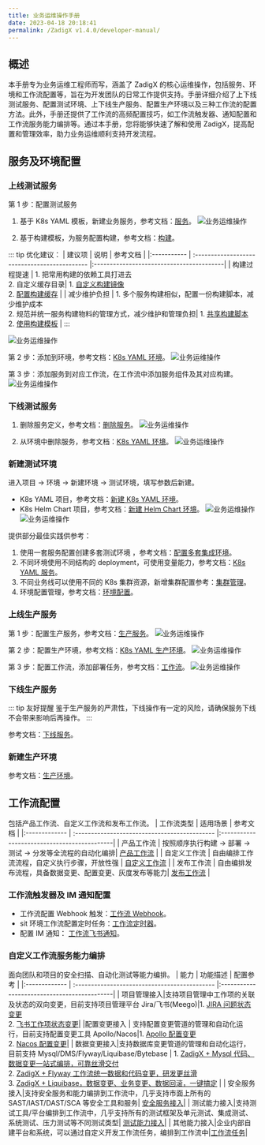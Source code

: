 ```yaml
---
title: 业务运维操作手册
date: 2023-04-18 20:18:41
permalink: /ZadigX v1.4.0/developer-manual/
---
```


## 概述

本手册专为业务运维工程师而写，涵盖了 ZadigX 的核心运维操作，包括服务、环境和工作流配置等，旨在为开发团队的日常工作提供支持。手册详细介绍了上下线测试服务、配置测试环境、上下线生产服务、配置生产环境以及三种工作流的配置方法。此外，手册还提供了工作流的高频配置技巧，如工作流触发器、通知配置和工作流服务能力编排等。通过本手册，您将能够快速了解和使用 ZadigX，提高配置和管理效率，助力业务运维顺利支持开发流程。

## 服务及环境配置

### 上线测试服务

第 1 步：配置测试服务
1. 基于 K8s  YAML 模板，新建业务服务，参考文档：[服务](/ZadigX%20v1.4.0/project/service/k8s/#使用模板新建服务)。
![业务运维操作](./_images/daily_admin_1.png)

2. 基于构建模板，为服务配置构建，参考文档：[构建](/ZadigX%20v1.4.0/project/build/#zadig-构建模板)。

::: tip 优化建议：
|    建议项   |                说明                           |                    参考文档              |
|:----------- | :-------------------------------------------- |:-----------------------------------------|
| 构建过程提速 | 1. 把常用构建的依赖工具打进去<br> 2. 自定义缓存目录| 1. [自定义构建镜像](/ZadigX%20v1.4.0/settings/custom-image/)<br> 2. [配置构建缓存](/ZadigX%20v1.4.0/project/build/#高级配置) |
| 减少维护负担 | 1. 多个服务构建相似，配置一份构建脚本，减少维护成本<br> 2. 规范并统一服务构建物料的管理方式，减少维护和管理负担| 1. [共享构建脚本](/ZadigX%20v1.4.0/project/build/#ZadigX-共享构建)<br> 2. [使用构建模板](/ZadigX%20v1.4.0/project/build/#zadig-构建模板) |
:::

![业务运维操作](./_images/daily_admin_2.png)

第 2 步：添加到环境，参考文档：[K8s YAML 环境](/ZadigX%20v1.4.0/project/env/k8s/#基本操作)。
![业务运维操作](./_images/daily_admin_3.png)

第 3 步：添加服务到对应工作流，在工作流中添加服务组件及其对应构建。
![业务运维操作](./_images/daily_admin_4.png)

### 下线测试服务

1. 删除服务定义，参考文档：[删除服务](/ZadigX%20v1.4.0/project/service/k8s/#删除服务)。
![业务运维操作](./_images/daily_admin_5.png)

2. 从环境中删除服务，参考文档：[K8s YAML 环境](/ZadigX%20v1.4.0/project/env/k8s/#删除服务)。
![业务运维操作](./_images/daily_admin_6.png)

### 新建测试环境

进入项目 -> 环境 -> 新建环境 -> 测试环境，填写参数后新建。
- K8s YAML 项目，参考文档：[新建 K8s YAML 环境](/ZadigX%20v1.4.0/project/env/k8s/#创建环境)。
- K8s Helm Chart 项目，参考文档：[新建 Helm Chart 环境](/ZadigX%20v1.4.0/project/env/helm/chart/#创建环境)。
![业务运维操作](./_images/daily_admin_7.png)
![业务运维操作](./_images/daily_admin_8.png)

提供部分最佳实践供参考：
1. 使用一套服务配置创建多套测试环境 ，参考文档：[配置多套集成环境](/ZadigX%20v1.4.0/env/multi-env/)。
2. 不同环境使用不同结构的 deployment，可使用变量能力，参考文档：[K8s YAML 服务](/ZadigX%20v1.4.0/project/service/k8s/#变量配置)。
3. 不同业务线可以使用不同的 K8s 集群资源，新增集群配置参考：[集群管理](/ZadigX%20v1.4.0/pages/cluster_manage/)。
4. 环境配置管理，参考文档：[环境配置](/ZadigX%20v1.4.0/project/env/k8s/#环境配置)。

### 上线生产服务

第 1 步：配置生产服务，参考文档：[生产服务](/ZadigX%20v1.4.0/project/service/k8s/prod/#新建)。
![业务运维操作](./_images/daily_admin_9.png)

第 2 步：配置生产环境，参考文档：[K8s YAML 生产环境](/ZadigX%20v1.4.0/project/env/release/)。
![业务运维操作](./_images/daily_admin_10.png)

第 3 步：配置工作流，添加部署任务，参考文档：[工作流](/ZadigX%20v1.4.0/project/workflow-jobs/#部署任务)。
![业务运维操作](./_images/daily_admin_11.png)

### 下线生产服务

::: tip 友好提醒
鉴于生产服务的严肃性，下线操作有一定的风险，请确保服务下线不会带来影响后再操作。
:::

参考文档：[下线服务](/ZadigX%20v1.4.0/project/workflow-jobs/#下线服务)。

### 新建生产环境

参考文档：[生产环境](/ZadigX%20v1.4.0/project/env/release/#创建环境)。

## 工作流配置

包括产品工作流、自定义工作流和发布工作流。
|    工作流类型   |                适用场景                        |                    参考文档                  |
|:------------- | :-------------------------------------------- |:--------------------------------------------|
| 产品工作流      | 按照顺序执行构建 -> 部署 -> 测试 -> 分发等全流程的自动化编排| [产品工作流](/ZadigX%20v1.4.0/project/workflow/)          |
| 自定义工作流    | 自由编排工作流流程，自定义执行步骤，开放性强          | [自定义工作流](/ZadigX%20v1.4.0/project/common-workflow/) |
| 发布工作流      | 自由编排发布流程，具备数据变更、配置变更、灰度发布等能力| [发布工作流](/ZadigX%20v1.4.0/project/release-workflow/) |

### 工作流触发器及 IM 通知配置

- 工作流配置 Webhook 触发：[工作流 Webhook](/ZadigX%20v1.4.0/project/workflow/#git-webhook)。
- sit 环境工作流配置定时任务：[工作流定时器](/ZadigX%20v1.4.0/project/workflow/#定时器)。
- 配置 IM 通知： [工作流飞书通知](/ZadigX%20v1.4.0/project/workflow/#飞书)。

### 自定义工作流服务能力编排

面向团队和项目的安全扫描、自动化测试等能力编排。
|    能力   |                功能描述                        |                    配置参考                 |
|:------------- | :-------------------------------------------- |:--------------------------------------------|
| 项目管理接入|支持项目管理中工作项的关联及状态的双向变更，目前支持项目管理平台 Jira/飞书(Meego)|1. [JIRA 问题状态变更](/ZadigX%20v1.4.0/project/workflow-jobs/#jira-问题状态变更)<br>2. [飞书工作项状态变更](/ZadigX%20v1.4.0/project/workflow-jobs/#飞书工作项状态变更)|
|配置变更接入 | 支持配置变更管道的管理和自动化运行，目前支持配置变更工具 Apollo/Nacos|1. [Apollo 配置变更](/ZadigX%20v1.4.0/project/workflow-jobs/#apollo-配置变更) <br> 2. [Nacos 配置变更](/ZadigX%20v1.4.0/project/workflow-jobs/#nacos-配置变更)|
| 数据变更接入|支持数据库变更管道的管理和自动化运行，目前支持 Mysql/DMS/Flyway/Liquibase/Bytebase | 1. [ZadigX + Mysql 代码、数据变更一站式编排，可靠丝滑交付](https://mp.weixin.qq.com/s/vKVPR6sn4lAifiOPZgvzNA)<br>2. [ZadigX + Flyway 工作流统一数据和代码变更，研发更丝滑](https://mp.weixin.qq.com/s/KFyKkYTQp58BpNn9HGA7AQ)<br>3. [ZadigX + Liquibase，数据变更、业务变更、数据回滚，一键搞定](https://mp.weixin.qq.com/s/ZnAJ_h_GXAABxzaD4kfTqg) |
| 安全服务接入|支持安全服务和能力编排到工作流中，几乎支持市面上所有的 SAST/IAST/DAST/SCA 等安全工具和服务| [安全服务接入](/ZadigX%20v1.4.0/security-manual/)|
| 测试能力接入|支持测试工具/平台编排到工作流中，几乎支持所有的测试框架及单元测试、集成测试、系统测试、压力测试等不同测试类型| [测试能力接入](/ZadigX%20v1.4.0/test-manual/)|
| 其他能力接入|企业内部自建平台和系统，可以通过自定义开发工作流任务，编排到工作流中|[工作流任务](/ZadigX%20v1.4.0/settings/custom-task/#实现自定义任务)|
